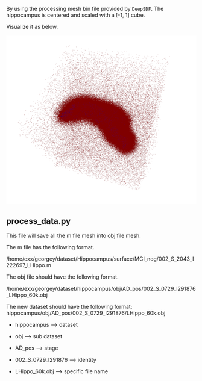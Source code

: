 By using the processing mesh bin file provided by `DeepSDF`. The hippocampus is centered and scaled with a [-1, 1] cube.

Visualize it as below.

![The visualization of the signed distance field of the hippocampus](../image/hippocampus_sdf.png)


## process_data.py

This file will save all the m file mesh into obj file mesh.

The m file has the following format.

/home/exx/georgey/dataset/Hippocampus/surface/MCI_neg/002_S_2043_I222697_LHippo.m

The obj file should have the following format.

/home/exx/georgey/dataset/hippocampus/obj/AD_pos/002_S_0729_I291876_LHippo_60k.obj

The new dataset should have the following format:
hippocampus/obj/AD_pos/002_S_0729_I291876/LHippo_60k.obj

- hippocampus --> dataset

- obj --> sub dataset

- AD_pos --> stage

- 002_S_0729_I291876 --> identity

- LHippo_60k.obj  --> specific file name

